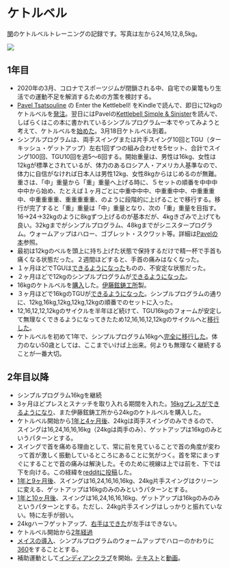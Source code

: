 # ケトルベル
[関](https://github.com/sekika)のケトルベルトレーニングの記録です。写真は左から24,16,12,8,5kg。

<img src="https://pbs.twimg.com/profile_banners/3842711/1643460988/600x200">

## 1年目
- 2020年の3月、コロナでスポーツジムが閉鎖される中、自宅での巣篭もり生活での運動不足を解消するための方策を検討する。
- [Pavel Tsatsouline](https://en.wikipedia.org/wiki/Pavel_Tsatsouline) の Enter the Kettlebell! をKindleで読んで、即日に12kgのケトルベルを[発注](https://twitter.com/seki/status/1352957472625975297)。翌日にはPavelの[Kettlebell Simple & Sinister](https://www.amazon.co.jp/gp/product/B07ZQKWMKR)を読んで、しばらくはこの本に書かれているシンプルプログラム一本でやってみようと考えて、ケトルベルを[始めた](https://twitter.com/seki/status/1243158979431153664)。3月18日ケトルベル到着。
- シンプルプログラムは、両手スイングまたは片手スイング10回とTGU（ターキッシュ・ゲットアップ）左右1回ずつの組み合わせを5セット、合計でスイング100回、TGU10回を週5〜6回する。開始重量は、男性は16kg、女性は12kgが標準とされているが、体力のあるロシア人・アメリカ人基準なので、体力に自信がなければ日本人は男性12kg、女性8kgからはじめるのが無難。重さは、「中」重量から「重」重量へ上げる時に、５セットの順番を中中中中中から始め、たとえば１ヶ月ごとに中重中中中、中重重中中、中重重重中、中重重重重、重重重重重、のように段階的に上げることで移行する。移行が完了すると「重」重量は「中」重量となり、次の「重」重量を目指す。16→24→32kgのように8kgずつ上げるのが基本だが、4kgきざみで上げても良い。32kgまでがシンプルプログラム、48kgまでがシニスタープログラム。ウォームアップはハロー、ゴブレット・スクワット等。詳細は[Pavelの本](https://www.amazon.co.jp/gp/product/B07ZQKWMKR)参照。
- 最初は12kgのベルを頭上に持ち上げた状態で保持するだけで精一杯で手首も痛くなる状態だった。２週間ほどすると、手首の痛みはなくなった。
- １ヶ月ほどでTGUは[できるようになった](https://twitter.com/seki/status/1253634681028767745)ものの、不安定な状態だった。
- ２ヶ月ほどで12kgのシンプルプログラムが[できるようになった](https://twitter.com/seki/status/1259775785809764354)。
- 16kgのケトルベルを[購入](https://twitter.com/seki/status/1265545766849916929)した。[伊藤鉉鋳工所](https://twitter.com/hskettlebell)製。
- ３ヶ月ほどで16kgのTGUが[できるようになった](https://twitter.com/seki/status/1275362620313198592)。シンプルプログラムの通りに、12kg,16kg,12kg,12kg,12kgの順番でのセットに入った。
- 12,16,12,12,12kgのサイクルを半年ほど続けて、TGU16kgのフォームが安定して無理なくできるようになってきたため12,16,16,12,12kgのサイクルへと[移行した](https://twitter.com/seki/status/1338460387847487488)。
- ケトルベルを初めて1年で、シンプルプログラム16kgへ[完全に移行した](https://twitter.com/seki/status/1366350945542578177)。体力のない50歳としては、ここまでいけば上出来。何よりも無理なく継続することが一番大切。

## 2年目以降
- シンプルプログラム16kgを継続
- 3ヶ月ほどプレスとスナッチを取り入れる期間を入れた。[16kgプレスができるようになり](https://twitter.com/seki/status/1388058377444499456)、また伊藤鉉鋳工所から24kgのケトルベルを購入した。
- ケトルベル開始から[1年と4ヶ月後](https://twitter.com/seki/status/1412040664452239362)、24kgは両手スイングのみできるので、スイングは16,24,16,16,16kg（24kgは両手のみ）、ゲットアップは16kgのみというパターンとする。
- スイングで首を痛める理由として、常に前を見ていることで首の角度が変わって首が激しく振動しているところにあることに気がつく。首を常にまっすぐにすることで首の痛みは解決した。そのために視線は上では前を、下では下を向ける。この経緯を[redditに投稿](https://www.reddit.com/r/kettlebell/comments/ifp2a8/keep_your_neck_straight_in_swing/)した。
- [1年と9ヶ月後](https://twitter.com/seki/status/1470332165485641730)、スイングは16,24,16,16,16kg、24kg片手スイングはクリーンに変える、ゲットアップは16kgのみのみというパターンとする。
- [1年と10ヶ月後](https://twitter.com/seki/status/1485550532731506689)、スイングは16,24,16,16,16kg、ゲットアップは16kgのみのみというパターンとする。ただし、24kg片手スイングはしっかりと振れていない。特に左手が弱い。
- 24kgハーフゲットアップ、[右手はできた](https://twitter.com/seki/status/1504449051218960394)が左手はできない。
- ケトルベル開始から[2年経過](https://twitter.com/seki/status/1504765385232764935)
- [メイスの導入](https://twitter.com/seki/status/1546441520949374976)、シンプルプログラムのウォームアップでハローのかわりに[360](https://youtu.be/5UYSyKXGmk0)をすることとする。
- 補助運動として[インディアンクラブ](https://twitter.com/seki/status/1551128186045734914)を開始。[テキスト](https://www.amazon.co.jp/dp/B01NBP5UXR)と[動画](https://youtube.com/playlist?list=PLdShU9ne64kztNs5SXakPsXZqI8YaqBwA)。
